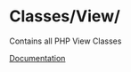 # Classes/View/

Contains all PHP View Classes

[Documentation](https://docs.typo3.org/m/typo3/reference-coreapi/main/en-us/ExtensionArchitecture/Extbase/Reference/View/Index.html)